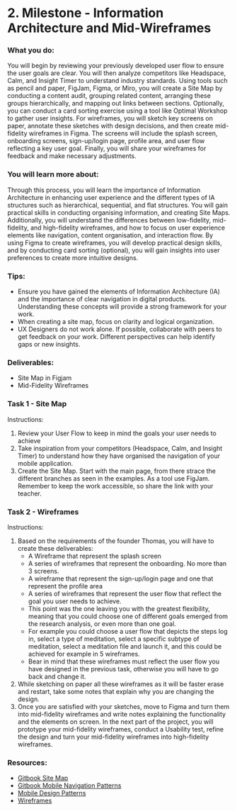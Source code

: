# 2. Milestone - Information Architecture and Mid-Wireframes

### What you do:

You will begin by reviewing your previously developed user flow to ensure the user goals are clear. You will then analyze competitors like Headspace, Calm, and Insight Timer to understand industry standards. Using tools such as pencil and paper, FigJam, Figma, or Miro, you will create a Site Map by conducting a content audit, grouping related content, arranging these groups hierarchically, and mapping out links between sections. Optionally, you can conduct a card sorting exercise using a tool like Optimal Workshop to gather user insights. For wireframes, you will sketch key screens on paper, annotate these sketches with design decisions, and then create mid-fidelity wireframes in Figma. The screens will include the splash screen, onboarding screens, sign-up/login page, profile area, and user flow reflecting a key user goal. Finally, you will share your wireframes for feedback and make necessary adjustments.

### You will learn more about:

Through this process, you will learn the importance of Information Architecture in enhancing user experience and the different types of IA structures such as hierarchical, sequential, and flat structures. You will gain practical skills in conducting organising information, and creating Site Maps. Additionally, you will understand the differences between low-fidelity, mid-fidelity, and high-fidelity wireframes, and how to focus on user experience elements like navigation, content organisation, and interaction flow. By using Figma to create wireframes, you will develop practical design skills, and by conducting card sorting (optional), you will gain insights into user preferences to create more intuitive designs.

### Tips:

- Ensure you have gained the elements of Information Architecture (IA) and the importance of clear navigation in digital products. Understanding these concepts will provide a strong framework for your work.
- When creating a site map, focus on clarity and logical organization.
- UX Designers do not work alone. If possible, collaborate with peers to get feedback on your work. Different perspectives can help identify gaps or new insights.

### Deliverables:

- Site Map in Figjam 
- Mid-Fidelity Wireframes

### Task 1 - Site Map

Instructions:
1. Review your User Flow to keep in mind the goals your user needs to achieve
2. Take inspiration from your competitors (Headspace, Calm, and Insight Timer) to understand how they have organised the navigation of your mobile application.
3. Create the Site Map. Start with the main page, from there strace the different branches as seen in the examples. As a tool use FigJam. Remember to keep the work accessible, so share the link with your teacher.

### Task 2 - Wireframes

Instructions:

1. Based on the requirements of the founder Thomas, you will have to create these deliverables:
   - A Wireframe that represent the splash screen
   - A series of wireframes that represent the onboarding. No more than 3 screens.
   - A wireframe that represent the sign-up/login page and one that represent the profile area
   - A series of wireframes that represent the user flow that reflect the goal you user needs to achieve.
   - This point was the one leaving you with the greatest flexibility, meaning that you could choose one of different goals emerged from the research analysis, or even more than one goal.
   - For example you could choose a user flow that depicts the steps log in, select a type of meditation, select a specific subtype of meditation, select a meditation file and launch it, and this could be achieved for example in 5 wireframes.
   - Bear in mind that these wireframes must reflect the user flow you have designed in the previous task, otherwise you will have to go back and change it.
2. While sketching on paper all these wireframes as it will be faster erase and restart, take some notes that explain why you are changing the design. 
3. Once you are satisfied with your sketches, move to Figma and turn them into mid-fidelity wireframes and write notes explaining the functionality and the elements on screen. 
In the next part of the project, you will prototype your mid-fidelity wireframes, conduct a Usability test, refine the design and turn your mid-fidelity wireframes into high-fidelity wireframes.

### Resources:

- [Gitbook Site Map](https://redi-school-1.gitbook.io/ux-ui-bootcamp/site-map)
- [Gitbook Mobile Navigation Patterns](https://redi-school-1.gitbook.io/ux-ui-bootcamp/mobile-navigation-patterns)
- [Mobile Design Patterns](https://redi-school-1.gitbook.io/ux-ui-bootcamp/mobile-design-patterns)
- [Wireframes](https://redi-school-1.gitbook.io/ux-ui-bootcamp/wireframes)
